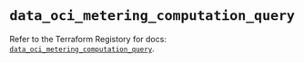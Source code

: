# `data_oci_metering_computation_query`

Refer to the Terraform Registory for docs: [`data_oci_metering_computation_query`](https://registry.terraform.io/providers/oracle/oci/6.18.0/docs/data-sources/metering_computation_query).
